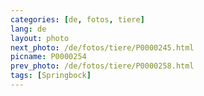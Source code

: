 ```yaml
---
categories: [de, fotos, tiere]
lang: de
layout: photo
next_photo: /de/fotos/tiere/P0000245.html
picname: P0000254
prev_photo: /de/fotos/tiere/P0000258.html
tags: [Springbock]
---
```

